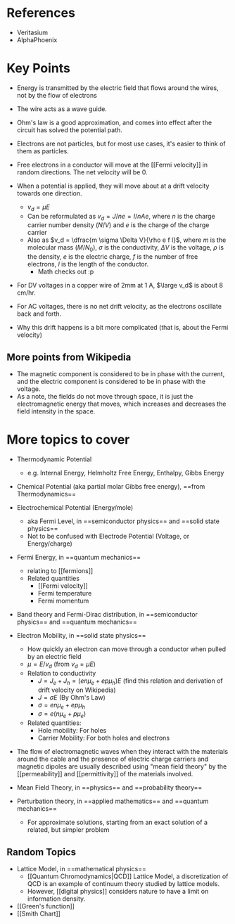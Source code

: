 # References
- Veritasium
- AlphaPhoenix
# Key Points
- Energy is transmitted by the electric field that flows around the wires, not by the flow of electrons
- The wire acts as a wave guide.

- Ohm's law is a good approximation, and comes into effect after the circuit has solved the potential path.
- Electrons are not particles, but for most use cases, it's easier to think of them as particles.

- Free electrons in a conductor will move at the [[Fermi velocity]] in random directions. The net velocity will be 0.
- When a potential is applied, they will move about at a drift velocity towards one direction.
	- $v_d=\mu E$
	- Can be reformulated as $v_d = J/ne = I/nAe$, where $n$ is the charge carrier number density ($N/V$) and $e$ is the charge of the charge carrier
	- Also as $v_d = \dfrac{m \sigma \Delta V}{\rho e f l}$, where $m$ is the molecular mass ($M/N_0$), $\sigma$ is the conductivity, $\Delta V$ is the voltage, $\rho$ is the density, $e$ is the electric charge, $f$ is the number of free electrons, $l$ is the length of the conductor.
		- Math checks out :p
- For DV voltages in a copper wire of 2mm at 1 A, $\large v_d$ is about 8 cm/hr.
- For AC voltages, there is no net drift velocity, as the electrons oscillate back and forth.

- Why this drift happens is a bit more complicated (that is, about the Fermi velocity)

## More points from Wikipedia
- The magnetic component is considered to be in phase with the current, and the electric component is considered to be in phase with the voltage.
- As a note, the fields do not move through space, it is just the electromagnetic energy that moves, which increases and decreases the field intensity in the space.
# More topics to cover
- Thermodynamic Potential
	- e.g. Internal Energy, Helmholtz Free Energy, Enthalpy, Gibbs Energy
- Chemical Potential (aka partial molar Gibbs free energy), ==from Thermodynamics==
- Electrochemical Potential (Energy/mole)
	- aka Fermi Level, in ==semiconductor physics== and ==solid state physics==
	- Not to be confused with Electrode Potential (Voltage, or Energy/charge)
- Fermi Energy, in ==quantum mechanics==
	- relating to [[fermions]]
	- Related quantities
		- [[Fermi velocity]]
		- Fermi temperature
		- Fermi momentum
- Band theory and Fermi-Dirac distribution, in ==semiconductor physics== and ==quantum mechanics==
- Electron Mobility, in ==solid state physics==
	- How quickly an electron can move through a conductor when pulled by an electric field
	- $\mu=E/v_d$ (from $v_d=\mu E$)
	- Relation to conductivity
		- $J=J_e+J_h=(en\mu_e+ep\mu_h)E$ (find this relation and derivation of drift velocity on Wikipedia)
		- $J=\sigma E$ (By Ohm's Law)
		- $\sigma=en\mu_e+ep\mu_h$
		- $\sigma=e(n\mu_e+p\mu_e)$
	- Related quantities:
		- Hole mobility: For holes
		- Carrier Mobility: For both holes and electrons

- The flow of electromagnetic waves when they interact with the materials around the cable and the presence of electric charge carriers and magnetic dipoles are usually described using "mean field theory" by the [[permeability]] and [[permittivity]] of the materials involved.
- Mean Field Theory, in ==physics== and ==probability theory==
- Perturbation theory, in ==applied mathematics== and ==quantum mechanics==
	- For approximate solutions, starting from an exact solution of a related, but simpler problem
## Random Topics
- Lattice Model, in ==mathematical physics==
	- [[Quantum Chromodynamics|QCD]] Lattice Model, a discretization of QCD is an example of continuum theory studied by lattice models.
	- However, [[digital physics]] considers nature to have a limit on information density.
- [[Green's function]]
- [[Smith Chart]]